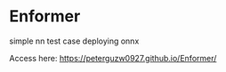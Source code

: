 # Enformer
simple nn test case deploying onnx

Access here: https://peterguzw0927.github.io/Enformer/
